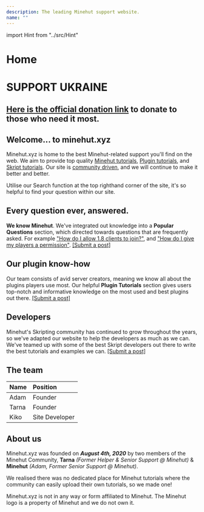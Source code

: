 ```yaml
---
description: The leading Minehut support website.
name: ""
---
```


import Hint from "../src/Hint"

# Home

# SUPPORT UKRAINE
## [Here is the official donation link](https://www.unicef.org.uk/donate/donate-now-to-protect-children-in-ukraine/) to donate to those who need it most.

## Welcome... to minehut.xyz

Minehut.xyz is home to the best Minehut-related support you'll find on the web. We aim to provide top quality [Minehut tutorials](/faq/panel), [Plugin tutorials](/plugins/popular), and [Skript tutorials](/skript/basics). Our site is [community driven](/contribute), and we will continue to make it better and better.

<Hint severity="info">
Utilise our Search function at the top righthand corner of the site, it's so helpful to find your question within our site.
</Hint>

## Every question ever, answered.

**We know Minehut**. We've integrated out knowledge into a **Popular Questions** section, which directed towards questions that are frequently asked. For example ["How do I allow 1.8 clients to join?"](/faq/other-questions/server-version), and ["How do I give my players a permission"](/faq/ingame/permissions). [\[Submit a post\]](/contribute)

## Our plugin know-how

Our team consists of avid server creators, meaning we know all about the plugins players use most. Our helpful **Plugin Tutorials** section gives users top-notch and informative knowledge on the most used and best plugins out there. [\[Submit a post\]](/contribute)

## Developers


Minehut's Skripting community has continued to grow throughout the years, so we've adapted our website to help the developers as much as we can. We've teamed up with some of the best Skript developers out there to write the best tutorials and examples we can. [\[Submit a post\]](/contribute)

## The team

| Name          | Position                            |
| :------------ | :---------------------------------- |
| Adam          | Founder                             |
| Tarna         | Founder                             |
| Kiko          | Site Developer                      |

## About us

Minehut.xyz was founded on _**August 4th, 2020**_ by two members of the Minehut Community, **Tarna** _\(Former Helper & Senior Support @ Minehut\)_ & **Minehut** _\(Adam, Former Senior Support @ Minehut\)_.

We realised there was no dedicated place for Minehut tutorials where the community can easily upload their own tutorials, so we made one!

Minehut.xyz is not in any way or form affiliated to Minehut. The Minehut logo is a property of Minehut and we do not own it.
